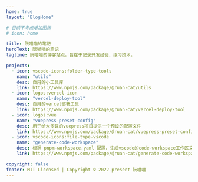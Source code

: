 ```yaml
---
home: true
layout: "BlogHome"

# 目前不考虑增加图标
# icon: home

title: 阮喵喵的笔记
heroText: 阮喵喵的笔记
tagline: 阮喵喵的博客站点。旨在于记录开发经验、练习技术。

projects:
  - icon: vscode-icons:folder-type-tools
    name: "utils"
    desc: 自用的小工具库
    link: https://www.npmjs.com/package/@ruan-cat/utils
  - icon: logos:vercel-icon
    name: "vercel-deploy-tool"
    desc: 自用的vercel部署工具
    link: https://www.npmjs.com/package/@ruan-cat/vercel-deploy-tool
  - icon: logos:vue
    name: "vuepress-preset-config"
    desc: 用于给大多数的vuepress项目提供一个预设的配置文件
    link: https://www.npmjs.com/package/@ruan-cat/vuepress-preset-config
  - icon: vscode-icons:file-type-vscode
    name: "generate-code-workspace"
    desc: 根据 pnpm-workspace.yaml 配置，生成vscode的code-workspace工作区文件
    link: https://www.npmjs.com/package/@ruan-cat/generate-code-workspace

copyright: false
footer: MIT Licensed | Copyright © 2022-present 阮喵喵
---
```

